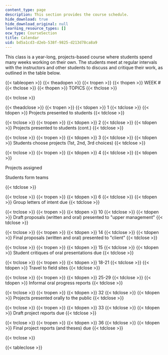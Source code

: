 ```yaml
---
content_type: page
description: This section provides the course schedule.
hide_download: true
hide_download_original: null
learning_resource_types: []
ocw_type: CourseSection
title: Calendar
uid: bd5a1cd3-d2eb-538f-9825-d213d78ca8a9
---
```


This class is a year-long, projects-based course where students spend many weeks working on their own. The students meet at regular intervals with the instructors and other students to discuss and critique their work, as outlined in the table below.

{{< tableopen >}}
{{< theadopen >}}
{{< tropen >}}
{{< thopen >}}
WEEK #
{{< thclose >}}
{{< thopen >}}
TOPICS
{{< thclose >}}

{{< trclose >}}

{{< theadclose >}}
{{< tropen >}}
{{< tdopen >}}
1
{{< tdclose >}}
{{< tdopen >}}
Projects presented to students
{{< tdclose >}}

{{< trclose >}}
{{< tropen >}}
{{< tdopen >}}
2
{{< tdclose >}}
{{< tdopen >}}
Projects presented to students (cont.)
{{< tdclose >}}

{{< trclose >}}
{{< tropen >}}
{{< tdopen >}}
3
{{< tdclose >}}
{{< tdopen >}}
Students choose projects (1st, 2nd, 3rd choices)
{{< tdclose >}}

{{< trclose >}}
{{< tropen >}}
{{< tdopen >}}
4
{{< tdclose >}}
{{< tdopen >}}


Projects assigned

Students form teams


{{< tdclose >}}

{{< trclose >}}
{{< tropen >}}
{{< tdopen >}}
6
{{< tdclose >}}
{{< tdopen >}}
Group letters of intent due
{{< tdclose >}}

{{< trclose >}}
{{< tropen >}}
{{< tdopen >}}
10
{{< tdclose >}}
{{< tdopen >}}
Draft proposals (written and oral) presented to "upper management"
{{< tdclose >}}

{{< trclose >}}
{{< tropen >}}
{{< tdopen >}}
14
{{< tdclose >}}
{{< tdopen >}}
Final proposals (written and oral) presented to "client"
{{< tdclose >}}

{{< trclose >}}
{{< tropen >}}
{{< tdopen >}}
15
{{< tdclose >}}
{{< tdopen >}}
Student critiques of oral presentations due
{{< tdclose >}}

{{< trclose >}}
{{< tropen >}}
{{< tdopen >}}
18-21
{{< tdclose >}}
{{< tdopen >}}
Travel to field sites
{{< tdclose >}}

{{< trclose >}}
{{< tropen >}}
{{< tdopen >}}
25-29
{{< tdclose >}}
{{< tdopen >}}
Informal oral progress reports
{{< tdclose >}}

{{< trclose >}}
{{< tropen >}}
{{< tdopen >}}
32
{{< tdclose >}}
{{< tdopen >}}
Projects presented orally to the public
{{< tdclose >}}

{{< trclose >}}
{{< tropen >}}
{{< tdopen >}}
33
{{< tdclose >}}
{{< tdopen >}}
Draft project reports due
{{< tdclose >}}

{{< trclose >}}
{{< tropen >}}
{{< tdopen >}}
36
{{< tdclose >}}
{{< tdopen >}}
Final project reports (and theses) due
{{< tdclose >}}

{{< trclose >}}

{{< tableclose >}}
